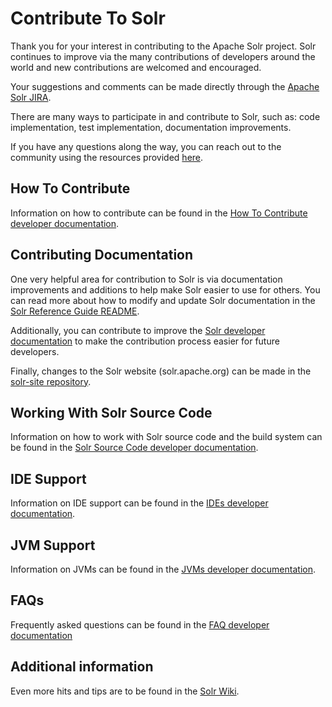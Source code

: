 <!--
    Licensed to the Apache Software Foundation (ASF) under one or more
    contributor license agreements.  See the NOTICE file distributed with
    this work for additional information regarding copyright ownership.
    The ASF licenses this file to You under the Apache License, Version 2.0
    the "License"); you may not use this file except in compliance with
    the License.  You may obtain a copy of the License at

        http://www.apache.org/licenses/LICENSE-2.0

    Unless required by applicable law or agreed to in writing, software
    distributed under the License is distributed on an "AS IS" BASIS,
    WITHOUT WARRANTIES OR CONDITIONS OF ANY KIND, either express or implied.
    See the License for the specific language governing permissions and
    limitations under the License.
 -->

# Contribute To Solr

Thank you for your interest in contributing to the Apache Solr project. Solr continues to improve via the many contributions of developers around the world and new contributions are welcomed and encouraged.

Your suggestions and comments can be made directly through the [Apache Solr JIRA](https://issues.apache.org/jira/projects/SOLR/issues).

There are many ways to participate in and contribute to Solr, such as: code implementation, test implementation, documentation improvements.

If you have any questions along the way, you can reach out to the community using the resources provided [here](https://solr.apache.org/community.html#mailing-lists-chat).

## How To Contribute

Information on how to contribute can be found in the [How To Contribute developer documentation](dev-docs/how-to-contribute.adoc).

## Contributing Documentation

One very helpful area for contribution to Solr is via documentation improvements and additions to help make Solr easier to use for others. You can read more about how to modify and update Solr documentation in the [Solr Reference Guide README](solr/solr-ref-guide/README.adoc).

Additionally, you can contribute to improve the [Solr developer documentation](dev-docs) to make the contribution process easier for future developers.

Finally, changes to the Solr website (solr.apache.org) can be made in the [solr-site repository](https://github.com/apache/solr-site).

## Working With Solr Source Code

Information on how to work with Solr source code and the build system can be found in the [Solr Source Code developer documentation](dev-docs/solr-source-code.adoc).

## IDE Support

Information on IDE support can be found in the [IDEs developer documentation](dev-docs/IDEs.adoc).

## JVM Support

Information on JVMs can be found in the [JVMs developer documentation](dev-docs/jvms.adoc).

## FAQs

Frequently asked questions can be found in the [FAQ developer documentation](dev-docs/FAQ.adoc)

## Additional information

Even more hits and tips are to be found in the [Solr Wiki](https://cwiki.apache.org/confluence/display/solr/HowToContribute). 
